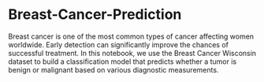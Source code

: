# Breast-Cancer-Prediction
Breast cancer is one of the most common types of cancer affecting women worldwide. Early detection can significantly improve the chances of successful treatment. In this notebook, we use the Breast Cancer Wisconsin dataset to build a classification model that predicts whether a tumor is benign or malignant based on various diagnostic measurements.
